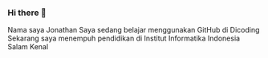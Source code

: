 ### Hi there 👋

Nama saya Jonathan
Saya sedang belajar menggunakan GitHub di Dicoding 
Sekarang saya menempuh pendidikan di Institut Informatika Indonesia
Salam Kenal
